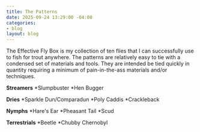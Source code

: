```yaml
---
title: The Patterns
date: 2025-09-24 13:29:00 -04:00
categories:
- blog
layout: blog
---
```


The Effective Fly Box is my collection of ten flies that I can successfully use to fish for trout anywhere.  The patterns are relatively easy to tie with a condensed set of materials and tools.  They are intended be tied quickly in quantity requiring a minimum of pain-in-the-ass materials and/or techniques.

**Streamers**
*Slumpbuster
*Hen Bugger

**Dries**
*Sparkle Dun/Comparadun
*Poly Caddis
*Crackleback

**Nymphs**
*Hare's Ear
*Pheasant Tail
*Scud

**Terrestrials**
*Beetle
*Chubby Chernobyl